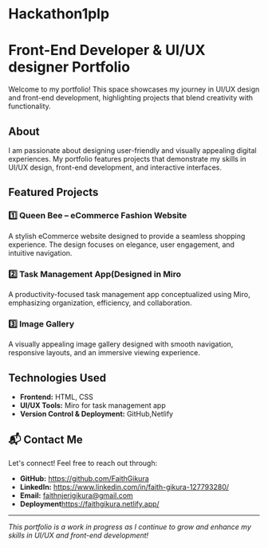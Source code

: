 # Hackathon1plp
#  Front-End Developer & UI/UX designer Portfolio  

Welcome to my portfolio! This space showcases my journey in UI/UX design and front-end development, highlighting projects that blend creativity with functionality.  

##  About  
I am passionate about designing user-friendly and visually appealing digital experiences. My portfolio features projects that demonstrate my skills in UI/UX design, front-end development, and interactive interfaces.  

##  Featured Projects  
### 1️⃣ **Queen Bee – eCommerce Fashion Website**  
A stylish eCommerce website designed to provide a seamless shopping experience. The design focuses on elegance, user engagement, and intuitive navigation.  

### 2️⃣ **Task Management App(Designed in Miro**  
A productivity-focused task management app conceptualized using Miro, emphasizing organization, efficiency, and collaboration.  

### 3️⃣ **Image Gallery**  
A visually appealing image gallery designed with smooth navigation, responsive layouts, and an immersive viewing experience.  

## Technologies Used  
- **Frontend:** HTML, CSS 
- **UI/UX Tools:** Miro for task management app  
- **Version Control & Deployment:** GitHub,Netlify  

## 📬 Contact Me  
Let's connect! Feel free to reach out through:  
- **GitHub:** https://github.com/FaithGikura
- **LinkedIn:** https://www.linkedin.com/in/faith-gikura-127793280/ 
- **Email:** faithnjerigikura@gmail.com
- **Deployment**https://faithgikura.netlify.app/

---

*This portfolio is a work in progress as I continue to grow and enhance my skills in UI/UX and front-end development!*  
